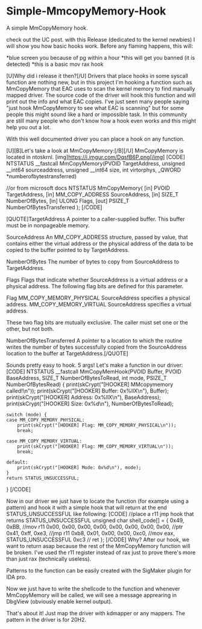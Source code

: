 # Simple-MmcopyMemory-Hook
A simple MmCopyMemory hook.

check out the UC post.
with this Release (dedicated to the kernel newbies) I will show you how basic hooks work.
Before any flaming happens, this will:


*blue screen you because of pg within a hour
*this will get you banned (it is detected)
*this is a basic mov rax hook


[U]Why did i release it then?[/U]
Drivers that place hooks in some syscall function are nothing new, but in this project I'm hooking a function such as MmCopyMemory that EAC uses to scan the kernel memory to find manually mapped driver.
The source code of the driver will hook this function and will print out the info and what EAC copies.
I've just seen many people saying "just hook MmCopyMemory to see what EAC is scanning" but for some people this might sound like a hard or impossible task.
In this community are still many people who don't know how a hook even works and this might help you out a lot.

With this well documented driver you can place a hook on any function.

[U][B]Let's take a look at MmCopyMemory:[/B][/U]
MmCopyMemory is located in ntoskrnl.
[img]https://i.imgur.com/DqsfB6P.png[/img]
[CODE]
NTSTATUS __fastcall MmCopyMemory(PVOID TargetAddress, unsigned __int64 sourceaddress, unsigned __int64 size, int virtorphys, _QWORD *numberofbytestransferred)

//or from microsoft docs
NTSTATUS MmCopyMemory(
  [in]  PVOID           TargetAddress,
  [in]  MM_COPY_ADDRESS SourceAddress,
  [in]  SIZE_T          NumberOfBytes,
  [in]  ULONG           Flags,
  [out] PSIZE_T         NumberOfBytesTransferred
);
[/CODE]

[QUOTE]TargetAddress
A pointer to a caller-supplied buffer. This buffer must be in nonpageable memory.

SourceAddress
An MM_COPY_ADDRESS structure, passed by value, that contains either the virtual address or the physical address of the data to be copied to the buffer pointed to by TargetAddress.

NumberOfBytes
The number of bytes to copy from SourceAddress to TargetAddress.

Flags
Flags that indicate whether SourceAddress is a virtual address or a physical address. The following flag bits are defined for this parameter.

Flag
MM_COPY_MEMORY_PHYSICAL	SourceAddress specifies a physical address.
MM_COPY_MEMORY_VIRTUAL	SourceAddress specifies a virtual address.
 
These two flag bits are mutually exclusive. The caller must set one or the other, but not both.

NumberOfBytesTransferred
A pointer to a location to which the routine writes the number of bytes successfully copied from the SourceAddress location to the buffer at TargetAddress.[/QUOTE]

Sounds pretty easy to hook. 5 args! Let's make a function in our driver:
[CODE]
NTSTATUS __fastcall MmCopyMemHook(PVOID Buffer, PVOID BaseAddress, SIZE_T NumberOfBytesToRead, int mode, PSIZE_T NumberOfBytesRead) {
	print(skCrypt("[HOOKER] MMcopymemory called!\n"));
	print(skCrypt("[HOOKER] Buffer: 0x%llX\n"), Buffer);
	print(skCrypt("[HOOKER] Address: 0x%llX\n"), BaseAddress);
	print(skCrypt("[HOOKER] Size: 0x%d\n"), NumberOfBytesToRead);

	switch (mode) {
	case MM_COPY_MEMORY_PHYSICAL:
		print(skCrypt("[HOOKER] Flag: MM_COPY_MEMORY_PHYSICAL\n"));
		break;

	case MM_COPY_MEMORY_VIRTUAL:
		print(skCrypt("[HOOKER] Flag: MM_COPY_MEMORY_VIRTUAL\n"));
		break;

	default:
		print(skCrypt("[HOOKER] Mode: 0x%d\n"), mode);
	}
	return STATUS_UNSUCCESSFUL;
}
[/CODE]

Now in our driver we just have to locate the function (for example using a pattern) and hook it with a simple hook that will return at the end STATUS_UNSUCCESSFUL like following:
[CODE]
		//place a r11 jmp hook that returns STATUS_UNSUCCESSFUL
		unsigned char shell_code[] = {
				0x49, 0xBB, //mov r11
				0x00, 0x00, 0x00, 0x00, 0x00, 0x00, 0x00, 0x00,  //ptr
				0x41, 0xff, 0xe3,  //jmp r11
				0xb8,  0x01,  0x00,  0x00, 0xc0, //mov eax, STATUS_UNSUCCESSFUL
				0xc3 // ret
		};
[/CODE]
Why? After our hook, we want to return asap because the rest of the MmCopyMemory function will be broken. I've used the r11 register instead of rax just to prove there's more than just rax (technically useless).

Patterns to the function can be easily created with the SigMaker plugin for IDA pro.

Now we just have to write the shellcode to the function and whenever MmCopyMemory will be called, we will see a message apprearing in DbgView (obviously enable kernel output).

That's about it! Just map the driver with kdmapper or any mappers.
The pattern in the driver is for 20H2.
